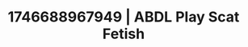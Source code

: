 ---
categories:
- Cinematic erotica
- Erotic photography
- Kinky dreams
- NSFW AI art
- AI-generated
- Wet skin
- ASMR
- Cosplay
image: /assets/images/1746688967949.jpg
layout: post
seo:
  description: Featured content with premium ABDL Play, Scat Fetish. HD images available.
  keywords: ABDL Play, Scat Fetish
  og_image: /assets/images/1746688967949.jpg
  schema_type: VisualArtwork
tags:
- '#1746688967949'
- Scat Fetish
- ABDL Play
title: 1746688967949 | ABDL Play Scat Fetish
---